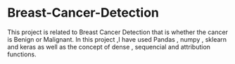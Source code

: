 # Breast-Cancer-Detection
This project is related to Breast Cancer Detection that is whether the cancer is Benign or Malignant. In this project ,I have used Pandas  , numpy , sklearn and keras as well as the concept of dense , sequencial and attribution functions.  

